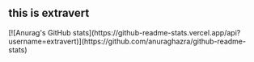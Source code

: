 <h2>this is extravert</h2>
[![Anurag's GitHub stats](https://github-readme-stats.vercel.app/api?username=extravert)](https://github.com/anuraghazra/github-readme-stats)
